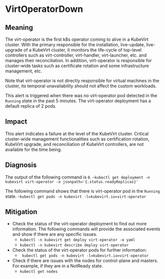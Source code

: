 # VirtOperatorDown 

## Meaning

The virt-operator is the first k8s operator coming to alive in a KubeVirt cluster. With the primary responsible for the installation, live-update, live-upgrade of a KubeVirt cluster, it monitors the life-cycle of top-level controllers such as virt-controller, virt-handler, virt-launcher, etc. and manages their reconciliation. In addition, virt-operator is responsible for cluster-wide tasks such as certificate rotation and some infrastructure management, etc.

Note that virt-operator is not directly responsible for virtual machines in the cluster, its temporal unavailability should not affect the custom workloads. 

This alert is triggered when there was no virt-operator pod detected in the `Running` state in the past 5 minutes. The virt-operator deployment has a default replica of 2 pods.

## Impact

This alert indicates a failure at the level of the KubeVirt cluster. Critical cluster-wide management functionalities such as certification rotation, KubeVirt upgrade, and reconciliation of KubeVirt controllers, are not available for the time being.

## Diagnosis

The output of the following command is `0`. 
-`kubectl get deployment -n kubevirt virt-operator -o jsonpath='{.status.readyReplicas}'` 

The following command shows that there is virt-operator pod in the `Running` state.
-`kubectl get pods -n kubevirt -l=kubevirt.io=virt-operator`

## Mitigation

- Check the status of the virt-operator deployment to find out more information. The following commands will provide the associated events and show if there are any specific issues.
  - `kubectl -n kubevirt get deploy virt-operator -o yaml`
  - `kubectl -n kubevirt describe deploy virt-operator`
- Check the status of the virt-operator pods for further information: 
  - ` kubectl get pods -n kubevirt -l=kubevirt.io=virt-operator`
- Check if there are issues with the nodes for control-plane and masters. For example, if they are in a NotReady state.
  - `kubectl get nodes`

